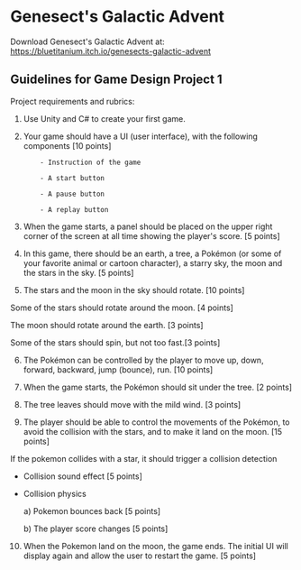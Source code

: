 # Genesect's Galactic Advent
Download Genesect's Galactic Advent at: https://bluetitanium.itch.io/genesects-galactic-advent
## Guidelines for Game Design Project 1
Project requirements and rubrics:

1) Use Unity and C# to create your first game.



2) Your game should have a UI (user interface), with the following components [10 points]

           - Instruction of the game 

           - A start button

           - A pause button

           - A replay button



3) When the game starts, a panel should be placed on the upper right corner of the screen at all time showing the player's score. [5 points]



4) In this game, there should be an earth, a tree, a Pokémon (or some of your favorite animal or cartoon character), a starry sky, the moon and the stars in the sky. [5 points]



5)  The stars and the moon in the sky should rotate. [10 points]

Some of the stars should rotate around the moon. [4 points]

The moon should rotate around the earth. [3 points]

Some of the stars should spin, but not too fast.[3 points]

6)  The Pokémon can be controlled by the player to move up, down, forward, backward, jump (bounce), run. [10 points]



7)  When the game starts, the Pokémon should sit under the tree. [2 points]



8)  The tree leaves should move with the mild wind. [3 points]



9)  The player should be able to control the movements of the Pokémon, to avoid the collision with the stars, and to make it land on the moon. [15 points]

   If the pokemon collides with a star, it should trigger a collision detection 

- Collision sound effect [5 points]

- Collision physics 

    a) Pokemon bounces back  [5 points]

    b) The player score changes [5 points]

10) When the Pokemon land on the moon, the game ends. The initial UI will display again and allow the user to restart the game. [5 points]

